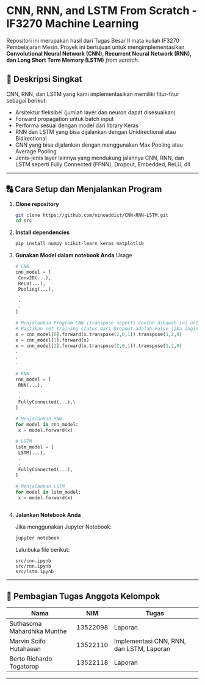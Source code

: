 # CNN, RNN, and LSTM From Scratch - IF3270 Machine Learning

Repositori ini merupakan hasil dari Tugas Besar II mata kuliah IF3270 Pembelajaran Mesin. Proyek ini bertujuan untuk mengimplementasikan **Convolutional Neural Network (CNN), Recurrent Neural Network (RNN), dan Long Short Term Memory (LSTM)** *from scratch*.

## 🚀 Deskripsi Singkat

CNN, RNN, dan LSTM yang kami implementasikan memiliki fitur-fitur sebagai berikut:
- Arsitektur fleksibel (jumlah layer dan neuron dapat disesuaikan)
- Forward propagation untuk batch input
- Performa sesuai dengan model dari library Keras
- RNN dan LSTM yang bisa dijalankan dengan Unidirectional atau Bidirectional
- CNN yang bisa dijalankan dengan menggunakan Max Pooling atau Average Pooling
- Jenis-jenis layer lainnya yang mendukung jalannya CNN, RNN, dan LSTM seperti Fully Connected (FFNN), Dropout, Embedded, ReLU, dll

---

## 🔠 Cara Setup dan Menjalankan Program

1. **Clone repository**
   ```bash
   git clone https://github.com/ninoaddict/CNN-RNN-LSTM.git
   cd src
   ```

2. **Install dependencies**
   ```bash
   pip install numpy scikit-learn keras matplotlib
   ```

3. **Gunakan Model dalam notebook Anda**
   Usage
   ```python
   # CNN
   cnn_model = [
    Conv2D(...),
    ReLU(...),
    Pooling(...),
    .
    .
    .
   ]

   # Menjalankan Program CNN (Transpose seperti contoh dibawah ini untuk Conv2D dan Pooling untuk menyamakan dengan Keras)
   # Pastikan set training status dari Dropout adalah False jika ingin membandingkan model dengan Keras
   x = cnn_model[0].forward(x.transpose(2,0,1)).transpose(1,2,0)
   x = cnn_model[1].forward(x)
   x = cnn_model[2].forward(x.transpose(2,0,1)).transpose(1,2,0)
   .
   .
   .

   # RNN
   rnn_model = [
    RNN(...),
    .
    .
    FullyConnected(...),\
   ]
   
   # Menjalankan RNN
   for model in rnn_model:
    x = model.forward(x)

   # LSTM
   lstm_model = [
    LSTM(...),
    .
    .
    FullyConnected(...),
   ]
   
   # Menjalankan LSTM
   for model in lstm_model:
    x = model.forward(x)
    

4. **Jalankan Notebook Anda**

   Jika menggunakan Jupyter Notebook:
   ```bash
   jupyter notebook
   ```
   Lalu buka file berikut:
   ```
   src/cnn.ipynb
   src/rnn.ipynb
   src/lstm.ipynb
   ```

---

## 👥 Pembagian Tugas Anggota Kelompok

| Nama | NIM | Tugas |
|------|-----|-------|
| Suthasoma Mahardhika Munthe | 13522098 | Laporan |
| Marvin Scifo Hutahaean | 13522110 | Implementasi CNN, RNN, dan LSTM, Laporan |
| Berto Richardo Togatorop | 13522118 | Laporan |

---


